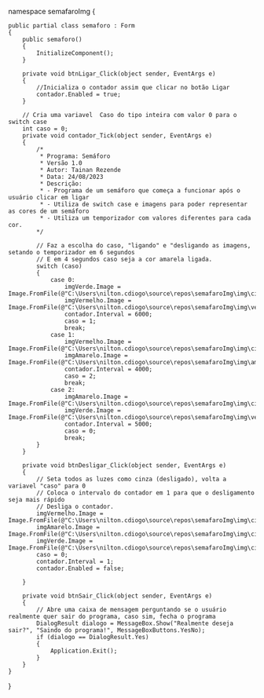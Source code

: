 namespace semafaroImg
{

    public partial class semaforo : Form
    {
        public semaforo()
        {
            InitializeComponent();
        }

        private void btnLigar_Click(object sender, EventArgs e)
        {
            //Inicializa o contador assim que clicar no botão Ligar
            contador.Enabled = true;
        }

        // Cria uma variavel  Caso do tipo inteira com valor 0 para o switch case 
        int caso = 0;
        private void contador_Tick(object sender, EventArgs e)
        {
            /*
             * Programa: Semáforo
             * Versão 1.0
             * Autor: Tainan Rezende
             * Data: 24/08/2023
             * Descrição: 
             * - Programa de um semáforo que começa a funcionar após o usuário clicar em ligar
             * - Utiliza de switch case e imagens para poder representar as cores de um semáforo
             * - Utiliza um temporizador com valores diferentes para cada cor.
            */

            // Faz a escolha do caso, "ligando" e "desligando as imagens, setando o temporizador em 6 segundos
            // E em 4 segundos caso seja a cor amarela ligada.
            switch (caso)
            {
                case 0:
                    imgVerde.Image = Image.FromFile(@"C:\Users\nilton.cdiogo\source\repos\semafaroImg\img\cinza.png");
                    imgVermelho.Image = Image.FromFile(@"C:\Users\nilton.cdiogo\source\repos\semafaroImg\img\vermelho.png");
                    contador.Interval = 6000;
                    caso = 1;
                    break;
                case 1:
                    imgVermelho.Image = Image.FromFile(@"C:\Users\nilton.cdiogo\source\repos\semafaroImg\img\cinza.png");
                    imgAmarelo.Image = Image.FromFile(@"C:\Users\nilton.cdiogo\source\repos\semafaroImg\img\amarelo.png");
                    contador.Interval = 4000;
                    caso = 2;
                    break;
                case 2:
                    imgAmarelo.Image = Image.FromFile(@"C:\Users\nilton.cdiogo\source\repos\semafaroImg\img\cinza.png");
                    imgVerde.Image = Image.FromFile(@"C:\Users\nilton.cdiogo\source\repos\semafaroImg\img\verde.png");
                    contador.Interval = 5000;
                    caso = 0;
                    break;
            }
        }

        private void btnDesligar_Click(object sender, EventArgs e)
        {
            // Seta todos as luzes como cinza (desligado), volta a variavel "caso" para 0
            // Coloca o intervalo do contador em 1 para que o desligamento seja mais rápido
            // Desliga o contador.
            imgVermelho.Image = Image.FromFile(@"C:\Users\nilton.cdiogo\source\repos\semafaroImg\img\cinza.png");
            imgAmarelo.Image = Image.FromFile(@"C:\Users\nilton.cdiogo\source\repos\semafaroImg\img\cinza.png");
            imgVerde.Image = Image.FromFile(@"C:\Users\nilton.cdiogo\source\repos\semafaroImg\img\cinza.png");
            caso = 0;
            contador.Interval = 1;
            contador.Enabled = false;

        }

        private void btnSair_Click(object sender, EventArgs e)
        {
            // Abre uma caixa de mensagem perguntando se o usuário realmente quer sair do programa, caso sim, fecha o programa
            DialogResult dialogo = MessageBox.Show("Realmente deseja sair?", "Saindo do programa!", MessageBoxButtons.YesNo);
            if (dialogo == DialogResult.Yes)
            {
                Application.Exit();
            }
        }
    }
}

